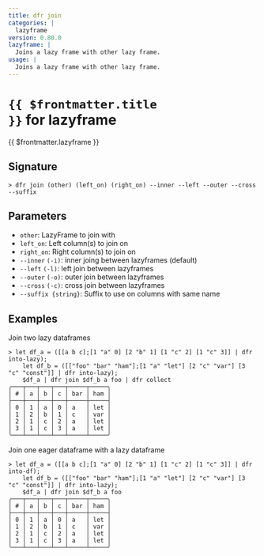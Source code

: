 ```yaml
---
title: dfr join
categories: |
  lazyframe
version: 0.80.0
lazyframe: |
  Joins a lazy frame with other lazy frame.
usage: |
  Joins a lazy frame with other lazy frame.
---
```


# <code>{{ $frontmatter.title }}</code> for lazyframe

<div class='command-title'>{{ $frontmatter.lazyframe }}</div>

## Signature

```> dfr join (other) (left_on) (right_on) --inner --left --outer --cross --suffix```

## Parameters

 -  `other`: LazyFrame to join with
 -  `left_on`: Left column(s) to join on
 -  `right_on`: Right column(s) to join on
 -  `--inner` `(-i)`: inner joing between lazyframes (default)
 -  `--left` `(-l)`: left join between lazyframes
 -  `--outer` `(-o)`: outer join between lazyframes
 -  `--cross` `(-c)`: cross join between lazyframes
 -  `--suffix {string}`: Suffix to use on columns with same name

## Examples

Join two lazy dataframes
```shell
> let df_a = ([[a b c];[1 "a" 0] [2 "b" 1] [1 "c" 2] [1 "c" 3]] | dfr into-lazy);
    let df_b = ([["foo" "bar" "ham"];[1 "a" "let"] [2 "c" "var"] [3 "c" "const"]] | dfr into-lazy);
    $df_a | dfr join $df_b a foo | dfr collect
╭───┬───┬───┬───┬─────┬─────╮
│ # │ a │ b │ c │ bar │ ham │
├───┼───┼───┼───┼─────┼─────┤
│ 0 │ 1 │ a │ 0 │ a   │ let │
│ 1 │ 2 │ b │ 1 │ c   │ var │
│ 2 │ 1 │ c │ 2 │ a   │ let │
│ 3 │ 1 │ c │ 3 │ a   │ let │
╰───┴───┴───┴───┴─────┴─────╯

```

Join one eager dataframe with a lazy dataframe
```shell
> let df_a = ([[a b c];[1 "a" 0] [2 "b" 1] [1 "c" 2] [1 "c" 3]] | dfr into-df);
    let df_b = ([["foo" "bar" "ham"];[1 "a" "let"] [2 "c" "var"] [3 "c" "const"]] | dfr into-lazy);
    $df_a | dfr join $df_b a foo
╭───┬───┬───┬───┬─────┬─────╮
│ # │ a │ b │ c │ bar │ ham │
├───┼───┼───┼───┼─────┼─────┤
│ 0 │ 1 │ a │ 0 │ a   │ let │
│ 1 │ 2 │ b │ 1 │ c   │ var │
│ 2 │ 1 │ c │ 2 │ a   │ let │
│ 3 │ 1 │ c │ 3 │ a   │ let │
╰───┴───┴───┴───┴─────┴─────╯

```
